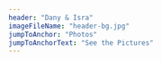 ```yaml
---
header: "Dany & Isra"
imageFileName: "header-bg.jpg"
jumpToAnchor: "Photos"
jumpToAnchorText: "See the Pictures"
---
```

